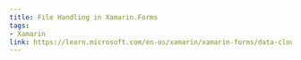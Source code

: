 ```yaml
---
title: File Handling in Xamarin.Forms
tags:
- Xamarin
link: https://learn.microsoft.com/en-us/xamarin/xamarin-forms/data-cloud/data/file
---
```

